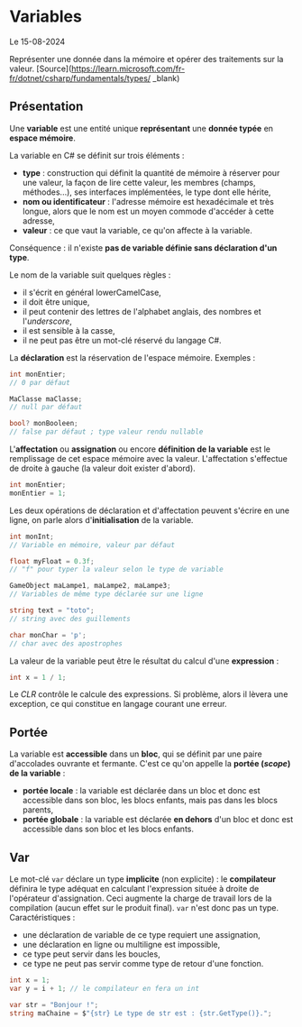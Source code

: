 # Variables

Le 15-08-2024

Représenter une donnée dans la mémoire et opérer des traitements sur la valeur. [Source](https://learn.microsoft.com/fr-fr/dotnet/csharp/fundamentals/types/ _blank)

## Présentation

Une **variable** est une entité unique **représentant** une **donnée typée** en **espace mémoire**.

La variable en C# se définit sur trois éléments :
- **type** : construction qui définit la quantité de mémoire à réserver pour une valeur, la façon de lire cette valeur, les membres (champs, méthodes...), ses interfaces implémentées, le type dont elle hérite,
- **nom ou identificateur** : l'adresse mémoire est hexadécimale et très longue, alors que le nom est un moyen commode d'accéder à cette adresse,
- **valeur** : ce que vaut la variable, ce qu'on affecte à la variable.

Conséquence : il n'existe **pas de variable définie sans déclaration d'un type**.

Le nom de la variable suit quelques règles : 
- il s'écrit en général lowerCamelCase,
- il doit être unique, 
- il peut contenir des lettres de l'alphabet anglais, des nombres et l'*underscore*, 
- il est sensible à la casse,
- il ne peut pas être un mot-clé réservé du langage C#.

La **déclaration** est la réservation de l'espace mémoire. Exemples : 
```C#
int monEntier; 
// 0 par défaut 
```

```C#
MaClasse maClasse; 
// null par défaut
```

```C#
bool? monBooleen; 
// false par défaut ; type valeur rendu nullable
```

L'**affectation** ou **assignation** ou encore **définition de la variable** est le remplissage de cet espace mémoire avec la valeur. L'affectation s'effectue de droite à gauche (la valeur doit exister d'abord).

```C#
int monEntier;
monEntier = 1;
```

Les deux opérations de déclaration et d'affectation peuvent s'écrire en une ligne, on parle alors d'**initialisation** de la variable.

```C#
int monInt; 
// Variable en mémoire, valeur par défaut
```

```C#
float myFloat = 0.3f; 
// "f" pour typer la valeur selon le type de variable 
```

```C#
GameObject maLampe1, maLampe2, maLampe3; 
// Variables de même type déclarée sur une ligne
```

```C#
string text = "toto"; 
// string avec des guillements 
```

```C#
char monChar = 'p'; 
// char avec des apostrophes
```

La valeur de la variable peut être le résultat du calcul d'une **expression** :

```C#
int x = 1 / 1;
```

Le *CLR* contrôle le calcule des expressions. Si problème, alors il lèvera une exception, ce qui constitue en langage courant une erreur.

## Portée

La variable est **accessible** dans un **bloc**, qui se définit par une paire d'accolades ouvrante et fermante. C'est ce qu'on appelle la **portée (*scope*) de la variable** :
- **portée locale** : la variable est déclarée dans un bloc et donc est accessible dans son bloc, les blocs enfants, mais pas dans les blocs parents,
- **portée globale** : la variable est déclarée **en dehors** d'un bloc et donc est accessible dans son bloc et les blocs enfants. 

## Var

Le mot-clé `var` déclare un type **implicite** (non explicite) : le **compilateur** définira le type adéquat en calculant l'expression située à droite de l'opérateur d'assignation. Ceci augmente la charge de travail lors de la compilation (aucun effet sur le produit final). `var` n'est donc pas un type. Caractéristiques : 
- une déclaration de variable de ce type requiert une assignation, 
- une déclaration en ligne ou multiligne est impossible,
- ce type peut servir dans les boucles,
- ce type ne peut pas servir comme type de retour d'une fonction.

```C#
int x = 1;
var y = i + 1; // le compilateur en fera un int

var str = "Bonjour !";
string maChaine = $"{str} Le type de str est : {str.GetType()}.";
```
